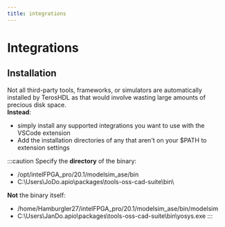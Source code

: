 ```yaml
---
title: integrations
---
```

# Integrations

## Installation
Not all third-party tools, frameworks, or simulators are automatically installed by TerosHDL as that would involve wasting large amounts of precious disk space.  
**Instead**:
* simply install any supported integrations you want to use with the VSCode extension
* Add the installation directories of any that aren't on your $PATH to extension settings

:::caution
Specify the **directory** of the binary:
* /opt/intelFPGA_pro/20.1/modelsim_ase/bin
* C:\Users\JoDo\.apio\packages\tools-oss-cad-suite\bin\

**Not** the binary itself:
 * /home/Hamburgler27/intelFPGA_pro/20.1/modelsim_ase/bin/modelsim
 * C:\Users\JanDo\.apio\packages\tools-oss-cad-suite\bin\yosys.exe
:::
